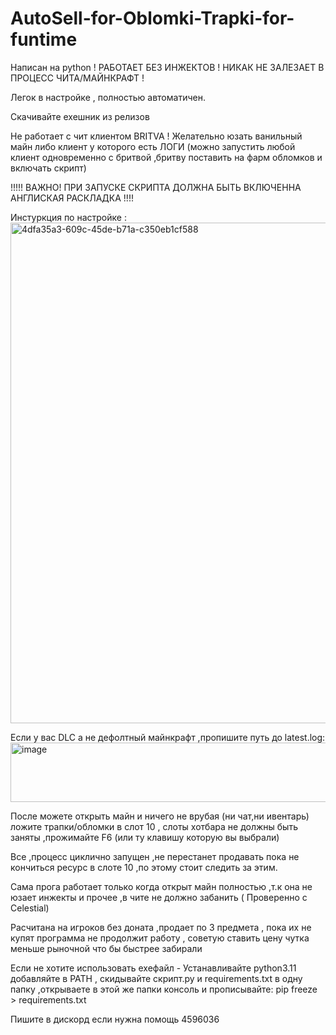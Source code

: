 # AutoSell-for-Oblomki-Trapki-for-funtime
Написан на python ! РАБОТАЕТ БЕЗ ИНЖЕКТОВ ! НИКАК НЕ ЗАЛЕЗАЕТ В ПРОЦЕСС ЧИТА/МАЙНКРАФТ !

Легок в настройке , полностью автоматичен.

Скачивайте exeшник из релизов

Не работает с чит клиентом BRITVA ! Желательно юзать ванильный майн либо клиент у которого есть ЛОГИ (можно запустить любой клиент одновременно с бритвой ,бритву поставить на фарм обломков и включать скрипт)

!!!!! ВАЖНО! ПРИ ЗАПУСКЕ СКРИПТА ДОЛЖНА БЫТЬ ВКЛЮЧЕННА АНГЛИСКАЯ РАСКЛАДКА !!!!
 
Инстуркция по настройке : 
<img width="1535" height="801" alt="4dfa35a3-609c-45de-b71a-c350eb1cf588" src="https://github.com/user-attachments/assets/f8556c24-8dfc-48cd-8a1c-c70ad773a2f0" />

Если у вас DLC а не дефолтный майнкрафт ,пропишите путь до latest.log: 
<img width="523" height="95" alt="image" src="https://github.com/user-attachments/assets/43d648a3-7613-49a0-a0eb-b207d5502a39" />

После можете открыть майн и ничего не врубая (ни чат,ни ивентарь) ложите трапки/обломки в слот 10 , слоты хотбара не должны быть заняты ,прожимайте F6 (или ту клавишу которую вы выбрали)

Все ,процесс циклично запущен ,не перестанет продавать пока не кончиться ресурс в слоте 10 ,по этому стоит следить за этим.

Сама прога работает только когда открыт майн полностью ,т.к она не юзает инжекты и прочее ,в чите не должно забанить ( Проверенно с Celestial)

Расчитана на игроков без доната ,продает по 3 предмета , пока их не купят программа не продолжит работу , советую ставить цену чутка меньше рыночной что бы быстрее забирали


Если не хотите использовать exeфайл - Устанавливайте python3.11 добавляйте в PATH , скидывайте скрипт.py и requirements.txt в одну папку ,открываете в этой же папки консоль и прописывайте:
pip freeze > requirements.txt

Пишите в дискорд если нужна помощь 4596036
